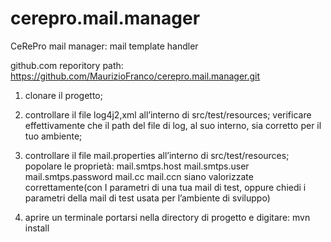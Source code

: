 # cerepro.mail.manager
CeRePro mail manager: mail template handler

github.com reporitory path: https://github.com/MaurizioFranco/cerepro.mail.manager.git


1. clonare il progetto;
2. controllare il file log4j2,xml all’interno di src/test/resources; verificare effettivamente che il path del file di log, al suo interno, sia corretto per il tuo ambiente;
3. controllare il file mail.properties all’interno di src/test/resources; popolare le proprietà:
       mail.smtps.host
       mail.smtps.user
       mail.smtps.password
       mail.cc
       mail.ccn
       siano valorizzate correttamente(con I parametri di una tua mail di test, oppure chiedi i parametri della mail di test usata per l’ambiente di sviluppo)
       
4. aprire un terminale portarsi nella directory di progetto e digitare: 
       mvn install
